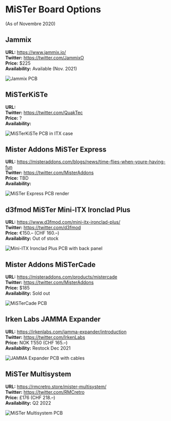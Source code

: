 # MiSTer Board Options

(As of Novembre 2020)

## Jammix

**URL:** https://www.jammix.io/  
**Twitter:** https://twitter.com/JammixO  
**Price:** $225  
**Availability:** Available (Nov. 2021)

![Jammix PCB](images/jammix.png)


## MiSTerKiSTe

**URL:**  
**Twitter:** https://twitter.com/QuakTec  
**Price:** ?  
**Availability:**

![MiSTerKiSTe PCB in ITX case](images/misterkiste.png)


## Mister Addons MiSTer Express

**URL:** https://misteraddons.com/blogs/news/time-flies-when-youre-having-fun  
**Twitter:** https://twitter.com/MisterAddons  
**Price:** TBD  
**Availability:**

![MiSTer Express PCB render](images/mister-express.png)


## d3fmod MiSTer Mini-ITX Ironclad Plus

**URL:** https://www.d3fmod.com/mini-itx-ironclad-plus/  
**Twitter:** https://twitter.com/d3fmod  
**Price:** €150.– (CHF 160.–)  
**Availability:** Out of stock

![Mini-ITX Ironclad Plus PCB with back panel](images/d3fmod-mister-mini-itx-ironclad-plus.png)


## Mister Addons MiSTerCade

**URL:** https://misteraddons.com/products/mistercade  
**Twitter:** https://twitter.com/MisterAddons  
**Price:** $185  
**Availability:** Sold out

![MiSTerCade PCB](images/mister-addons-mistercade.jpg)


## Irken Labs JAMMA Expander

**URL:** https://irkenlabs.com/jamma-expander/introduction  
**Twitter:** https://twitter.com/IrkenLabs  
**Price:** NOK 1’550 (CHF 165.–)  
**Availability:** Restock Dec 2021

![JAMMA Expander PCB with cables](images/irkenlabs-jamma-expander.png)


## MiSTer Multisystem

**URL:** https://rmcretro.store/mister-multisystem/  
**Twitter:** https://twitter.com/RMCretro  
**Price:** £176 (CHF 218.–)  
**Availability:** Q2 2022

![MiSTer Multisystem PCB](images/mister-multisystem.png)
